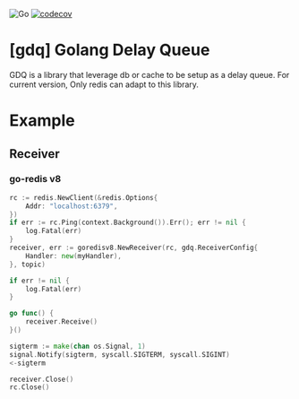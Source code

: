 ![Go](https://github.com/sangianpatrick/gdq/workflows/Go/badge.svg?branch=master)
[![codecov](https://codecov.io/gh/sangianpatrick/gdq/branch/master/graph/badge.svg?token=Y6SCUGOX07)](https://codecov.io/gh/sangianpatrick/gdq)

# [gdq] Golang Delay Queue
GDQ is a library that leverage db or cache to be setup as a delay queue. For current version, Only redis can adapt to this library.

# Example
## Receiver
### go-redis v8
```go
rc := redis.NewClient(&redis.Options{
  	Addr: "localhost:6379",
})
if err := rc.Ping(context.Background()).Err(); err != nil {
	log.Fatal(err)
}
receiver, err := goredisv8.NewReceiver(rc, gdq.ReceiverConfig{
	Handler: new(myHandler),
}, topic)

if err != nil {
	log.Fatal(err)
}

go func() {
	receiver.Receive()
}()

sigterm := make(chan os.Signal, 1)
signal.Notify(sigterm, syscall.SIGTERM, syscall.SIGINT)
<-sigterm

receiver.Close()
rc.Close()
```
